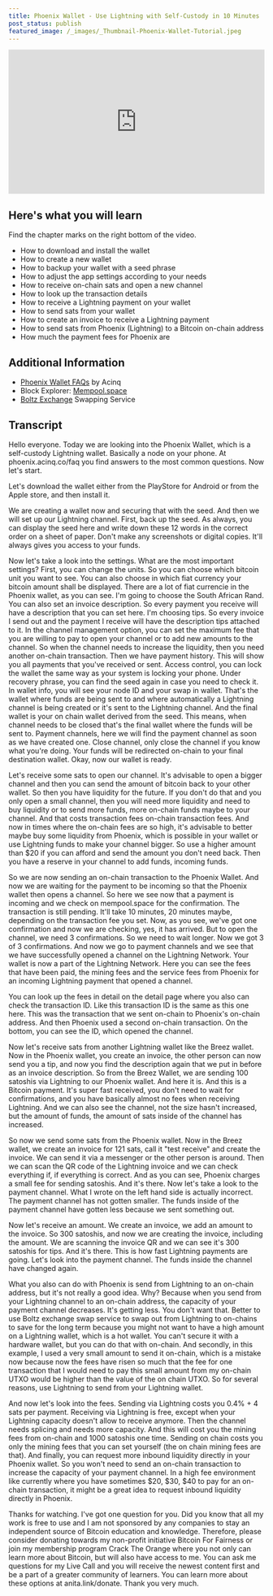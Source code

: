 ```yaml
---
title: Phoenix Wallet - Use Lightning with Self-Custody in 10 Minutes
post_status: publish
featured_image: /_images/_Thumbnail-Phoenix-Wallet-Tutorial.jpeg
---
```


<div style="padding:56.25% 0 0 0;position:relative;"><iframe src="https://player.vimeo.com/video/896849263?badge=0&amp;autopause=0&amp;player_id=0&amp;app_id=58479" frameborder="0" allow="autoplay; fullscreen; picture-in-picture" style="position:absolute;top:0;left:0;width:100%;height:100%;" title="Phoenix Wallet Tutorial"></iframe></div>

<div style="margin-bottom:30px;"></div>

## Here's what you will learn

Find the chapter marks on the right bottom of the video.

- How to download and install the wallet
- How to create a new wallet
- How to backup your wallet with a seed phrase
- How to adjust the app settings according to your needs
- How to receive on-chain sats and open a new channel
- How to look up the transaction details
- How to receive a Lightning payment on your wallet
- How to send sats from your wallet
- How to create an invoice to receive a Lightning payment
- How to send sats from Phoenix (Lightning) to a Bitcoin on-chain address
- How much the payment fees for Phoenix are

## Additional Information
* [Phoenix Wallet FAQs](https://phoenix.acinq.co/faq) by Acinq
* Block Explorer: [Mempool.space](https://mempool.space/)
* [Boltz Exchange](https://boltz.exchange/swap) Swapping Service

## Transcript
Hello everyone. Today we are looking into the Phoenix Wallet, which is a self-custody Lightning wallet. Basically a node on your phone. At phoenix.acinq.co/faq you find answers to the most common questions. Now let's start. 

Let's download the wallet either from the PlayStore for Android or from the Apple store, and then install it. 

We are creating a wallet now and securing that with the seed. And then we will set up our Lightning channel. First, back up the seed. As always, you can display the seed here and write down these 12 words in the correct order on a sheet of paper. Don't make any screenshots or digital copies. It'll always gives you access to your funds. 

Now let's take a look into the settings. What are the most important settings? First, you can change the units. So you can choose which bitcoin unit you want to see. You can also choose in which fiat currency your bitcoin amount shall be displayed. There are a lot of fiat currencie in the Phoenix wallet, as you can see. I'm going to choose the South African Rand. You can also set an invoice description. So every payment you receive will have a description that you can set here. I'm choosing tips. So every invoice I send out and the payment I receive will have the description tips attached to it. In the channel management option, you can set the maximum fee that you are willing to pay to open your channel or to add new amounts to the channel. So when the channel needs to increase the liquidity, then you need another on-chain transaction. Then we have payment history. This will show you all payments that you've received or sent. Access control, you can lock the wallet the same way as your system is locking your phone. Under recovery phrase, you can find the seed again in case you need to check it. In wallet info, you will see your node ID and your swap in wallet. That's the wallet where funds are being sent to and where automatically a Lightning channel is being created or it's sent to the Lightning channel. And the final wallet is your on chain wallet derived from the seed. This means, when channel needs to be closed that's the final wallet where the funds will be sent to. Payment channels, here we will find the payment channel as soon as we have created one. Close channel, only close the channel if you know what you're doing. Your funds will be redirected on-chain to your final destination wallet. Okay, now our wallet is ready. 

Let's receive some sats to open our channel. It's advisable to open a bigger channel and then you can send the amount of bitcoin back to your other wallet. So then you have liquidity for the future. If you don't do that and you only open a small channel, then you will need more liquidity and need to buy liquidity or to send more funds, more on-chain funds maybe to your channel. And that costs transaction fees on-chain transaction fees. And now in times where the on-chain fees are so high, it's advisable to better maybe buy some liquidity from Phoenix, which is possible in your wallet or use Lightning funds to make your channel bigger. So use a higher amount than $20 if you can afford and send the amount you don't need back. Then you have a reserve in your channel to add funds, incoming funds. 

So we are now sending an on-chain transaction to the Phoenix Wallet. And now we are waiting for the payment to be incoming so that the Phoenix wallet then opens a channel. So here we see now that a payment is incoming and we check on mempool.space for the confirmation. The transaction is still pending. It'll take 10 minutes, 20 minutes maybe, depending on the transaction fee you set. Now, as you see, we've got one confirmation and now we are checking, yes, it has arrived. But to open the channel, we need 3 confirmations. So we need to wait longer. Now we got 3 of 3 confirmations. And now we go to payment channels and we see that we have successfully opened a channel on the Lightning Network. Your wallet is now a part of the Lightning Network. Here you can see the fees that have been paid, the mining fees and the service fees from Phoenix for an incoming Lightning payment that opened a channel. 

You can look up the fees in detail on the detail page where you also can check the transaction ID. Like this transaction ID is the same as this one here. This was the transaction that we sent on-chain to Phoenix's on-chain address. And then Phoenix used a second on-chain transaction. On the bottom, you can see the ID, which opened the channel. 

Now let's receive sats from another Lightning wallet like the Breez wallet. Now in the Phoenix wallet, you create an invoice, the other person can now send you a tip, and now you find the description again that we put in before as an invoice description. So from the Breez Wallet, we are sending 100 satoshis via Lightning to our Phoenix wallet. And here it is. And this is a Bitcoin payment. It's super fast received, you don't need to wait for confirmations, and you have basically almost no fees when receiving Lightning. And we can also see the channel, not the size hasn't increased, but the amount of funds, the amount of sats inside of the channel has increased. 

So now we send some sats from the Phoenix wallet. Now in the Breez wallet, we create an invoice for 121 sats, call it "test receive" and create the invoice. We can send it via a messenger or the other person is around. Then we can scan the QR code of the Lightning invoice and we can check everything if, if everything is correct. And as you can see, Phoenix charges a small fee for sending satoshis. And it's there. Now let's take a look to the payment channel. What I wrote on the left hand side is actually incorrect. The payment channel has not gotten smaller. The funds inside of the payment channel have gotten less because we sent something out. 

Now let's receive an amount. We create an invoice, we add an amount to the invoice. So 300 satoshis, and now we are creating the invoice, including the amount. We are scanning the invoice QR and we can see it's 300 satoshis for tips. And it's there. This is how fast Lightning payments are going. Let's look into the payment channel. The funds inside the channel have changed again. 

What you also can do with Phoenix is send from Lightning to an on-chain address, but it's not really a good idea. Why? Because when you send from your Lightning channel to an on-chain address, the capacity of your payment channel decreases. It's getting less. You don't want that. Better to use Boltz exchange swap service to swap out from Lightning to on-chains to save for the long term because you might not want to have a high amount on a Lightning wallet, which is a hot wallet. You can't secure it with a hardware wallet, but you can do that with on-chain. And secondly, in this example, I used a very small amount to send it on-chain, which is a mistake now because now the fees have risen so much that the fee for one transaction that I would need to pay this small amount from my on-chain UTXO would be higher than the value of the on chain UTXO. So for several reasons, use Lightning to send from your Lightning wallet. 

And now let's look into the fees. Sending via Lightning costs you 0.4% + 4 sats per payment. Receiving via Lightning is free, except when your Lightning capacity doesn't allow to receive anymore. Then the channel needs splicing and needs more capacity. And this will cost you the mining fees from on-chain and 1000 satoshis one time. Sending on chain costs you only the mining fees that you can set yourself (the on chain mining fees are that). And finally, you can request more inbound liquidity directly in your Phoenix wallet. So you won't need to send an on-chain transaction to increase the capacity of your payment channel. In a high fee environment like currently where you have sometimes $20, $30, $40 to pay for an on-chain transaction, it might be a great idea to request inbound liquidity directly in Phoenix. 

Thanks for watching. I've got one question for you. Did you know that all my work is free to use and I am not sponsored by any companies to stay an independent source of Bitcoin education and knowledge. Therefore, please consider donating towards my non-profit initiative Bitcoin For Fairness or join my membership program Crack The Orange where you not only can learn more about Bitcoin, but will also have access to me. You can ask me questions for my Live Call and you will receive the newest content first and be a part of a greater community of learners. You can learn more about these options at anita.link/donate. Thank you very much.
